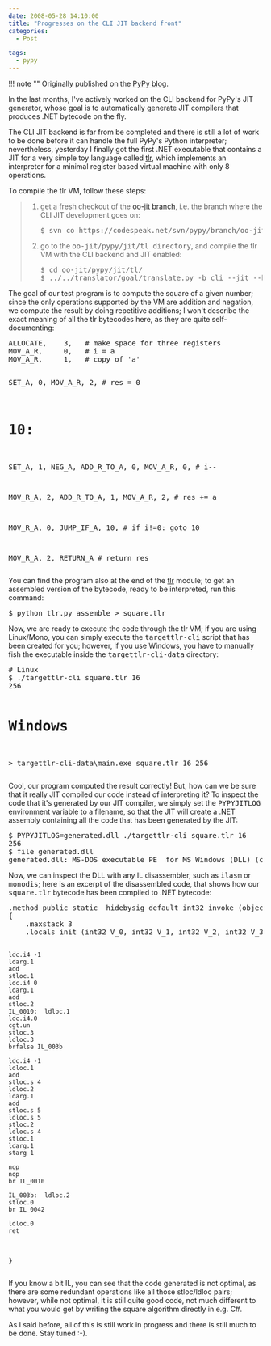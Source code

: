 ```yaml
---
date: 2008-05-28 14:10:00
title: "Progresses on the CLI JIT backend front"
categories:
  - Post

tags:
  - pypy
---
```


!!! note ""
    Originally published on the [PyPy blog](https://pypy.org/posts/2008/05/progresses-on-cli-jit-backend-front-1021772190959551376.html).


<html><body><p>In the last months, I've actively worked on the CLI backend for PyPy's
JIT generator, whose goal is to automatically generate JIT compilers
that produces .NET bytecode on the fly.
</p>
<!-- more -->

<p>The CLI JIT backend is far from be completed and there is still a lot
of work to be done before it can handle the full PyPy's Python
interpreter; nevertheless, yesterday I finally got the first .NET
executable that contains a JIT for a very simple toy language called
<a class="reference" href="https://codespeak.net/svn/pypy/dist/pypy/jit/tl/tlr.py">tlr</a>, which implements an interpreter for a minimal register based
virtual machine with only 8 operations.</p>
<p>To compile the tlr VM, follow these steps:</p>
<blockquote>
<ol class="arabic">
<li><p class="first">get a fresh checkout of the <a class="reference" href="https://codespeak.net/svn/pypy/branch/oo-jit/">oo-jit branch</a>, i.e. the branch
where the CLI JIT development goes on:</p>
<pre class="literal-block">
$ svn co https://codespeak.net/svn/pypy/branch/oo-jit
</pre>
</li>
<li><p class="first">go to the <tt class="docutils literal"><span class="pre">oo-jit/pypy/jit/tl</span> <span class="pre">directory</span></tt>, and compile the tlr VM
with the CLI backend and JIT enabled:</p>
<pre class="literal-block">
$ cd oo-jit/pypy/jit/tl/
$ ../../translator/goal/translate.py -b cli --jit --batch targettlr
</pre>
</li>
</ol>
</blockquote>
<p>The goal of our test program is to compute the square of a given
number; since the only operations supported by the VM are addition and
negation, we compute the result by doing repetitive additions; I won't
describe the exact meaning of all the tlr bytecodes here, as they are
quite self-documenting:</p>
<pre class="literal-block">
ALLOCATE,    3,   # make space for three registers
MOV_A_R,     0,   # i = a
MOV_A_R,     1,   # copy of 'a'

SET_A,       0,
MOV_A_R,     2,   # res = 0

# 10:
SET_A,       1,
NEG_A,
ADD_R_TO_A,  0,
MOV_A_R,     0,   # i--

MOV_R_A,     2,
ADD_R_TO_A,  1,
MOV_A_R,     2,   # res += a

MOV_R_A,     0,
JUMP_IF_A,  10,   # if i!=0: goto 10

MOV_R_A,     2,
RETURN_A          # return res
</pre>
<p>You can find the program also at the end of the <a class="reference" href="https://codespeak.net/svn/pypy/dist/pypy/jit/tl/tlr.py">tlr</a> module; to get an
assembled version of the bytecode, ready to be interpreted, run this
command:</p>
<pre class="literal-block">
$ python tlr.py assemble &gt; square.tlr
</pre>
<p>Now, we are ready to execute the code through the tlr VM; if you are
using Linux/Mono, you can simply execute the <tt class="docutils literal"><span class="pre">targettlr-cli</span></tt> script
that has been created for you; however, if you use Windows, you have
to manually fish the executable inside the <tt class="docutils literal"><span class="pre">targettlr-cli-data</span></tt>
directory:</p>
<pre class="literal-block">
# Linux
$ ./targettlr-cli square.tlr 16
256

# Windows
&gt; targettlr-cli-data\main.exe square.tlr 16
256
</pre>
<p>Cool, our program computed the result correctly! But, how can we be
sure that it really JIT compiled our code instead of interpreting it?
To inspect the code that it's generated by our JIT compiler, we simply
set the <tt class="docutils literal"><span class="pre">PYPYJITLOG</span></tt> environment variable to a filename, so that the
JIT will create a .NET assembly containing all the code that has been
generated by the JIT:</p>
<pre class="literal-block">
$ PYPYJITLOG=generated.dll ./targettlr-cli square.tlr 16
256
$ file generated.dll
generated.dll: MS-DOS executable PE  for MS Windows (DLL) (console) Intel 80386 32-bit
</pre>
<p>Now, we can inspect the DLL with any IL disassembler, such as
<tt class="docutils literal"><span class="pre">ilasm</span></tt> or <tt class="docutils literal"><span class="pre">monodis</span></tt>; here is an excerpt of the disassembled code,
that shows how our <tt class="docutils literal"><span class="pre">square.tlr</span></tt> bytecode has been compiled to .NET
bytecode:</p>
<pre class="literal-block">
.method public static  hidebysig default int32 invoke (object[] A_0, int32 A_1)  cil managed
{
    .maxstack 3
    .locals init (int32 V_0, int32 V_1, int32 V_2, int32 V_3, int32 V_4, int32 V_5)

    ldc.i4 -1
    ldarg.1
    add
    stloc.1
    ldc.i4 0
    ldarg.1
    add
    stloc.2
    IL_0010:  ldloc.1
    ldc.i4.0
    cgt.un
    stloc.3
    ldloc.3
    brfalse IL_003b

    ldc.i4 -1
    ldloc.1
    add
    stloc.s 4
    ldloc.2
    ldarg.1
    add
    stloc.s 5
    ldloc.s 5
    stloc.2
    ldloc.s 4
    stloc.1
    ldarg.1
    starg 1

    nop
    nop
    br IL_0010

    IL_003b:  ldloc.2
    stloc.0
    br IL_0042

    ldloc.0
    ret
}
</pre>
<p>If you know a bit IL, you can see that the code generated is not
optimal, as there are some redundant operations like all those
stloc/ldloc pairs; however, while not optimal, it is still quite good
code, not much different to what you would get by writing the square
algorithm directly in e.g. C#.</p>
<p>As I said before, all of this is still work in progress and there is
still much to be done. Stay tuned :-).</p></body></html>

